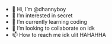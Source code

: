 - 👋 Hi, I’m @dhannyboy
- 👀 I’m interested in secret
- 🌱 I’m currently learning coding
- 💞️ I’m looking to collaborate on idk
- 📫 How to reach me idk ulit HAHAHHA

<!---
dhannyboy/dhannyboy is a ✨ special ✨ repository because its `README.md` (this file) appears on your GitHub profile.
You can click the Preview link to take a look at your changes.
--->
